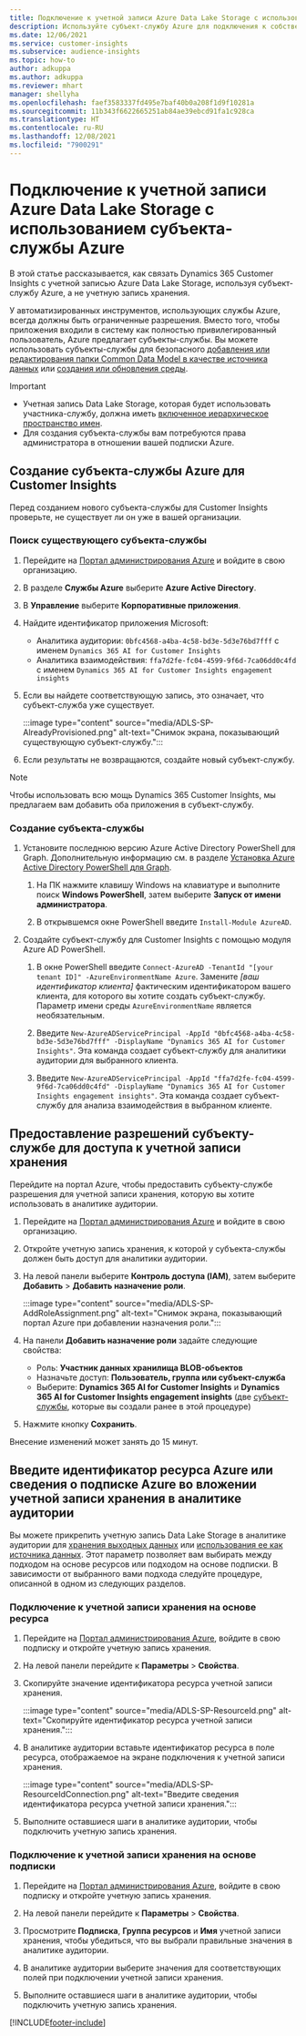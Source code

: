 ```yaml
---
title: Подключение к учетной записи Azure Data Lake Storage с использованием субъекта-службы
description: Используйте субъект-службу Azure для подключения к собственному озеру данных Data Lake.
ms.date: 12/06/2021
ms.service: customer-insights
ms.subservice: audience-insights
ms.topic: how-to
author: adkuppa
ms.author: adkuppa
ms.reviewer: mhart
manager: shellyha
ms.openlocfilehash: faef3583337fd495e7baf40b0a208f1d9f10281a
ms.sourcegitcommit: 11b343f6622665251ab84ae39ebcd91fa1c928ca
ms.translationtype: HT
ms.contentlocale: ru-RU
ms.lasthandoff: 12/08/2021
ms.locfileid: "7900291"
---
```

# <a name="connect-to-an-azure-data-lake-storage-account-by-using-an-azure-service-principal"></a>Подключение к учетной записи Azure Data Lake Storage с использованием субъекта-службы Azure

В этой статье рассказывается, как связать Dynamics 365 Customer Insights с учетной записью Azure Data Lake Storage, используя субъект-службу Azure, а не учетную запись хранения. 

У автоматизированных инструментов, использующих службы Azure, всегда должны быть ограниченные разрешения. Вместо того, чтобы приложения входили в систему как полностью привилегированный пользователь, Azure предлагает субъекты-службы. Вы можете использовать субъекты-службы для безопасного [добавления или редактирования папки Common Data Model в качестве источника данных](connect-common-data-model.md) или [создания или обновления среды](create-environment.md).

> [!IMPORTANT]
> - Учетная запись Data Lake Storage, которая будет использовать участника-службу, должна иметь [включенное иерархическое пространство имен](/azure/storage/blobs/data-lake-storage-namespace).
> - Для создания субъекта-службы вам потребуются права администратора в отношении вашей подписки Azure.

## <a name="create-an-azure-service-principal-for-customer-insights"></a>Создание субъекта-службы Azure для Customer Insights

Перед созданием нового субъекта-службы для Customer Insights проверьте, не существует ли он уже в вашей организации.

### <a name="look-for-an-existing-service-principal"></a>Поиск существующего субъекта-службы

1. Перейдите на [Портал администрирования Azure](https://portal.azure.com) и войдите в свою организацию.

2. В разделе **Службы Azure** выберите **Azure Active Directory**.

3. В **Управление** выберите **Корпоративные приложения**.

4. Найдите идентификатор приложения Microsoft:
   - Аналитика аудитории: `0bfc4568-a4ba-4c58-bd3e-5d3e76bd7fff` с именем `Dynamics 365 AI for Customer Insights`
   - Аналитика взаимодействия: `ffa7d2fe-fc04-4599-9f6d-7ca06dd0c4fd` с именем `Dynamics 365 AI for Customer Insights engagement insights`

5. Если вы найдете соответствующую запись, это означает, что субъект-служба уже существует. 
   
   :::image type="content" source="media/ADLS-SP-AlreadyProvisioned.png" alt-text="Снимок экрана, показывающий существующую субъект-службу.":::
   
6. Если результаты не возвращаются, создайте новый субъект-службу.

>[!NOTE]
>Чтобы использовать всю мощь Dynamics 365 Customer Insights, мы предлагаем вам добавить оба приложения в субъект-службу.

### <a name="create-a-new-service-principal"></a>Создание субъекта-службы

1. Установите последнюю версию Azure Active Directory PowerShell для Graph. Дополнительную информацию см. в разделе [Установка Azure Active Directory PowerShell для Graph](/powershell/azure/active-directory/install-adv2).

   1. На ПК нажмите клавишу Windows на клавиатуре и выполните поиск **Windows PowerShell**, затем выберите **Запуск от имени администратора**.
   
   1. В открывшемся окне PowerShell введите `Install-Module AzureAD`.

2. Создайте субъект-службу для Customer Insights с помощью модуля Azure AD PowerShell.

   1. В окне PowerShell введите `Connect-AzureAD -TenantId "[your tenant ID]" -AzureEnvironmentName Azure`. Замените *[ваш идентификатор клиента]* фактическим идентификатором вашего клиента, для которого вы хотите создать субъект-службу. Параметр имени среды `AzureEnvironmentName` является необязательным.
  
   1. Введите `New-AzureADServicePrincipal -AppId "0bfc4568-a4ba-4c58-bd3e-5d3e76bd7fff" -DisplayName "Dynamics 365 AI for Customer Insights"`. Эта команда создает субъект-службу для аналитики аудитории для выбранного клиента. 

   1. Введите `New-AzureADServicePrincipal -AppId "ffa7d2fe-fc04-4599-9f6d-7ca06dd0c4fd" -DisplayName "Dynamics 365 AI for Customer Insights engagement insights"`. Эта команда создает субъект-службу для анализа взаимодействия в выбранном клиенте.

## <a name="grant-permissions-to-the-service-principal-to-access-the-storage-account"></a>Предоставление разрешений субъекту-службе для доступа к учетной записи хранения

Перейдите на портал Azure, чтобы предоставить субъекту-службе разрешения для учетной записи хранения, которую вы хотите использовать в аналитике аудитории.

1. Перейдите на [Портал администрирования Azure](https://portal.azure.com) и войдите в свою организацию.

1. Откройте учетную запись хранения, к которой у субъекта-службы должен быть доступ для аналитики аудитории.

1. На левой панели выберите **Контроль доступа (IAM)**, затем выберите **Добавить** > **Добавить назначение роли**.

   :::image type="content" source="media/ADLS-SP-AddRoleAssignment.png" alt-text="Снимок экрана, показывающий портал Azure при добавлении назначения роли.":::

1. На панели **Добавить назначение роли** задайте следующие свойства:
   - Роль: **Участник данных хранилища BLOB-объектов**
   - Назначьте доступ: **Пользователь, группа или субъект-служба**
   - Выберите: **Dynamics 365 AI for Customer Insights** и **Dynamics 365 AI for Customer Insights engagement insights** (две [субъект-службы](#create-a-new-service-principal), которые вы создали ранее в этой процедуре)

1.  Нажмите кнопку **Сохранить**.

Внесение изменений может занять до 15 минут.

## <a name="enter-the-azure-resource-id-or-the-azure-subscription-details-in-the-storage-account-attachment-to-audience-insights"></a>Введите идентификатор ресурса Azure или сведения о подписке Azure во вложении учетной записи хранения в аналитике аудитории

Вы можете прикрепить учетную запись Data Lake Storage в аналитике аудитории для [хранения выходных данных](manage-environments.md) или [использования ее как источника данных](connect-common-data-service-lake.md). Этот параметр позволяет вам выбирать между подходом на основе ресурсов или подходом на основе подписки. В зависимости от выбранного вами подхода следуйте процедуре, описанной в одном из следующих разделов.

### <a name="resource-based-storage-account-connection"></a>Подключение к учетной записи хранения на основе ресурса

1. Перейдите на [Портал администрирования Azure](https://portal.azure.com), войдите в свою подписку и откройте учетную запись хранения.

1. На левой панели перейдите к **Параметры** > **Свойства**.

1. Скопируйте значение идентификатора ресурса учетной записи хранения.

   :::image type="content" source="media/ADLS-SP-ResourceId.png" alt-text="Скопируйте идентификатор ресурса учетной записи хранения.":::

1. В аналитике аудитории вставьте идентификатор ресурса в поле ресурса, отображаемое на экране подключения к учетной записи хранения.

   :::image type="content" source="media/ADLS-SP-ResourceIdConnection.png" alt-text="Введите сведения идентификатора ресурса учетной записи хранения.":::   

1. Выполните оставшиеся шаги в аналитике аудитории, чтобы подключить учетную запись хранения.

### <a name="subscription-based-storage-account-connection"></a>Подключение к учетной записи хранения на основе подписки

1. Перейдите на [Портал администрирования Azure](https://portal.azure.com), войдите в свою подписку и откройте учетную запись хранения.

1. На левой панели перейдите к **Параметры** > **Свойства**.

1. Просмотрите **Подписка**, **Группа ресурсов** и **Имя** учетной записи хранения, чтобы убедиться, что вы выбрали правильные значения в аналитике аудитории.

1. В аналитике аудитории выберите значения для соответствующих полей при подключении учетной записи хранения.

1. Выполните оставшиеся шаги в аналитике аудитории, чтобы подключить учетную запись хранения.


[!INCLUDE[footer-include](../includes/footer-banner.md)]
